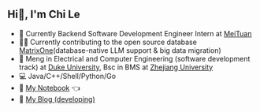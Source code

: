 ## Hi👋, I'm Chi Le
- 💼 Currently Backend Software Development Engineer Intern at [MeiTuan](https://www.meituan.com/)
- 👨‍💻 Currently contributing to the open source database [MatrixOne](https://github.com/matrixorigin/matrixone)(database-native LLM support & big data migration)
- 🏫 Meng in Electrical and Computer Engineering (software development track) at [Duke University](https://ece.duke.edu/), Bsc in BMS at [Zhejiang University](https://www.zju.edu.cn/)
- 💻 Java/C++/Shell/Python/Go
- 📖 [My Notebook](https://charleschile.com) 👈
- 📖 [My Blog (developing)](http://blog.charleschile.com/)
